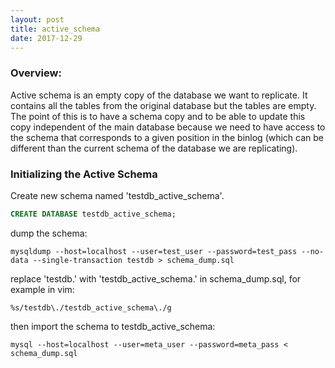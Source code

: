 ```yaml
---
layout: post
title: active_schema
date: 2017-12-29
---
```


### Overview:

Active schema is an empty copy of the database we want to replicate. It contains all the tables from the original database but the tables are empty. The point of this is to have a schema copy and to be able to update this copy independent of the main database because we need to have access to the schema that corresponds to a given position in the binlog (which can be different than the current schema of the database we are replicating).

### Initializing the Active Schema
Create new schema named 'testdb_active_schema'.

````SQL
CREATE DATABASE testdb_active_schema;
````

dump the schema:

````
mysqldump --host=localhost --user=test_user --password=test_pass --no-data --single-transaction testdb > schema_dump.sql
````

replace 'testdb.' with 'testdb_active_schema.' in schema_dump.sql, for example in vim:

````VIM
%s/testdb\./testdb_active_schema\./g
````

then import the schema to testdb_active_schema:

````
mysql --host=localhost --user=meta_user --password=meta_pass < schema_dump.sql
````
